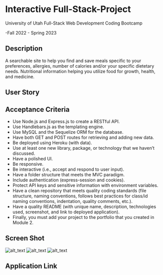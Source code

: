 # Interactive Full-Stack-Project

University of Utah
Full-Stack Web Development Coding Bootcamp

-Fall 2022 - Spring 2023

## Description 

  A searchable site to help you find and save meals specific to your preferences, allergies, number of calories and/or your specific dietetary needs. Nutritional information helping you utilize food for growth, health, and medicine.

## User Story

## Acceptance Criteria

  * Use Node.js and Express.js to create a RESTful API.
  * Use Handlebars.js as the templating engine.
  * Use MySQL and the Sequelize ORM for the database.
  * Have both GET and POST routes for retrieving and adding new data.
  * Be deployed using Heroku (with data).
  * Use at least one new library, package, or technology that we haven’t  discussed.
  * Have a polished UI.
  * Be responsive.
  * Be interactive (i.e., accept and respond to user input).
  * Have a folder structure that meets the MVC paradigm.
  * Include authentication (express-session and cookies).
  * Protect API keys and sensitive information with environment variables.
  * Have a clean repository that meets quality coding standards (file     structure, naming conventions, follows best practices for class/id naming conventions, indentation, quality comments, etc.).
  * Have a quality README (with unique name, description, technologies used, screenshot, and link to deployed application).
  * Finally, you must add your project to the portfolio that you created in Module 2.

## Screen Shot

  ![alt_text](./)
  ![alt_text](./)
  ![alt_text](./)

## Application Link